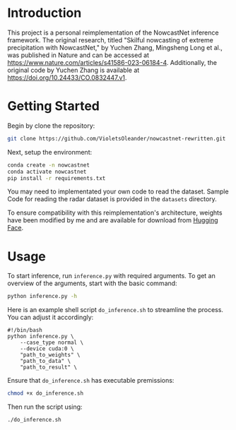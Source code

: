 # Introduction
This project is a personal reimplementation of the NowcastNet inference framework. The original research, titled "Skilful nowcasting of extreme precipitation with NowcastNet," by Yuchen Zhang, Mingsheng Long et al., was published in Nature and can be accessed at https://www.nature.com/articles/s41586-023-06184-4. Additionally, the original code by Yuchen Zhang is available at https://doi.org/10.24433/CO.0832447.v1.

# Getting Started
Begin by clone the repository:

```bash
git clone https://github.com/VioletsOleander/nowcastnet-rewritten.git
```

Next, setup the environment:

```bash
conda create -n nowcastnet
conda activate nowcastnet
pip install -r requirements.txt
```

You may need to implementated your own code to read the dataset. Sample Code for reading the radar dataset is provided in the `datasets` directory.

To ensure compatibility with this reimplementation's architecture, weights have been modified by me and are available for download from [Hugging Face](https://huggingface.co/VioletsOleander/nowcastnet-rewritten).

# Usage
To start inference, run `inference.py` with required arguments. To get an overview of the arguments, start with the basic command:

```bash
python inference.py -h
```

Here is an example shell script `do_inference.sh` to streamline the process. You can adjust it accordingly: 

```shell
#!/bin/bash
python inference.py \
    --case_type normal \
    --device cuda:0 \
    "path_to_weights" \
    "path_to_data" \
    "path_to_result" \
```

Ensure that `do_inference.sh` has executable premissions:

```bash
chmod +x do_inference.sh
```

Then run the script using:

```bash
./do_inference.sh
```

